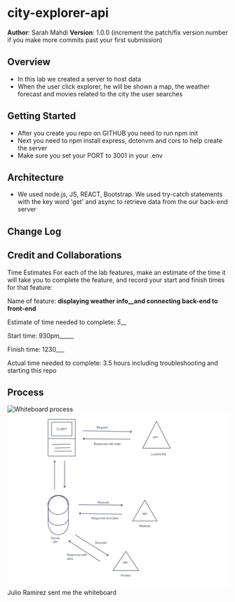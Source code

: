 # city-explorer-api


**Author**: Sarah Mahdi
**Version**: 1.0.0 (increment the patch/fix version number if you make more commits past your first submission)

## Overview

- In this lab we created a server to host data
- When the user click explorer, he will be shown a map, the weather forecast and movies related to the city the user searches

## Getting Started

- After you create you repo on GITHUB you need to run npm init
- Next you need to npm install express, dotenvm and cors to help create the server
- Make sure you set your PORT to 3001 in your .env

## Architecture

- We used node.js, JS, REACT, Bootstrap. We used try-catch statements with the key word 'get' and async to retrieve data from the our back-end server

## Change Log
<!-- Use this area to document the iterative changes made to your application as each feature is successfully implemented. Use time stamps. Here's an example:

01-01-2001 4:59pm - Application now has a fully-functional express server, with a GET route for the location resource. -->

## Credit and Collaborations
<!-- Give credit (and a link) to other people or resources that helped you build this application. -->
Time Estimates
For each of the lab features, make an estimate of the time it will take you to complete the feature, and record your start and finish times for that feature:

Name of feature: __displaying weather info__and connecting back-end to front-end__

Estimate of time needed to complete: _5___

Start time: 930pm_____

Finish time: 1230___

Actual time needed to complete: 3.5 hours including troubleshooting and starting this repo

## Process

![Whiteboard process](./CE-API.pngpng)
![Another Whiteboard](./API-server.png) Julio Ramirez sent me the whiteboard



